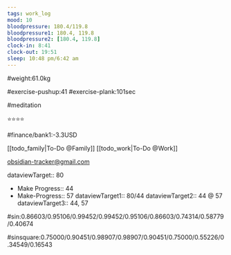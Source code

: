 ```yaml
---
tags: work_log
mood: 10
bloodpressure: 180.4/119.8
bloodpressure1: 180.4, 119.8
bloodpressure2: [180.4, 119.8]
clock-in: 8:41
clock-out: 19:51
sleep: 10:48 pm/6:42 am
---
```


#weight:61.0kg

#exercise-pushup:41
#exercise-plank:101sec

#meditation

⭐⭐⭐⭐


#finance/bank1:-3.3USD

[[todo_family|To-Do @Family]]
[[todo_work|To-Do @Work]]

obsidian-tracker@gmail.com


dataviewTarget:: 80
- Make Progress:: 44
- Make-Progress:: 57
dataviewTarget1:: 80/44
dataviewTarget2:: 44 @ 57
dataviewTarget3:: 44, 57

#sin:0.86603/0.95106/0.99452/0.99452/0.95106/0.86603/0.74314/0.58779/0.40674

#sinsquare:0.75000/0.90451/0.98907/0.98907/0.90451/0.75000/0.55226/0.34549/0.16543

